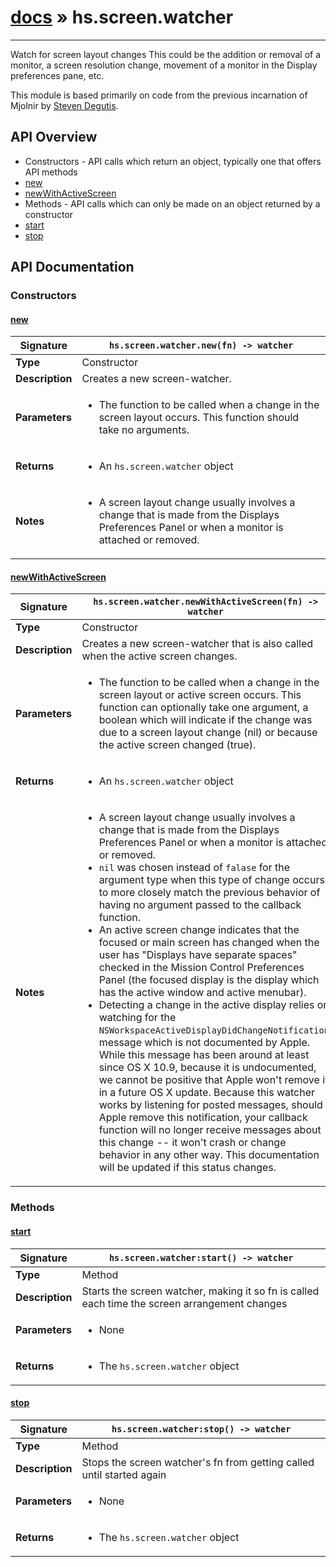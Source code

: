 # [docs](index.md) » hs.screen.watcher
---

Watch for screen layout changes
This could be the addition or removal of a monitor, a screen resolution change, movement of a monitor in the Display preferences pane, etc.

This module is based primarily on code from the previous incarnation of Mjolnir by [Steven Degutis](https://github.com/sdegutis/).

## API Overview
* Constructors - API calls which return an object, typically one that offers API methods
 * [new](#new)
 * [newWithActiveScreen](#newwithactivescreen)
* Methods - API calls which can only be made on an object returned by a constructor
 * [start](#start)
 * [stop](#stop)

## API Documentation

### Constructors

#### [new](#new)
| <span style="text-align: left;">**Signature**</span> | <span style="text-align: left;">`hs.screen.watcher.new(fn) -> watcher` </span>                                                |
| -----------------------------------------------------|---------------------------------------------------------------------------------------------------------|
| **Type**                                             | Constructor                                                                                         |
| **Description**                                      | Creates a new screen-watcher.                                                                                         |
| **Parameters**                                       | <ul><li>The function to be called when a change in the screen layout occurs.  This function should take no arguments.</li></ul> |
| **Returns**                                          | <ul><li>An `hs.screen.watcher` object</li></ul>          |
| **Notes**                                            | <ul><li>A screen layout change usually involves a change that is made from the Displays Preferences Panel or when a monitor is attached or removed.</li></ul>                |

#### [newWithActiveScreen](#newwithactivescreen)
| <span style="text-align: left;">**Signature**</span> | <span style="text-align: left;">`hs.screen.watcher.newWithActiveScreen(fn) -> watcher` </span>                                                |
| -----------------------------------------------------|---------------------------------------------------------------------------------------------------------|
| **Type**                                             | Constructor                                                                                         |
| **Description**                                      | Creates a new screen-watcher that is also called when the active screen changes.                                                                                         |
| **Parameters**                                       | <ul><li>The function to be called when a change in the screen layout or active screen occurs.  This function can optionally take one argument, a boolean which will indicate if the change was due to a screen layout change (nil) or because the active screen changed (true).</li></ul> |
| **Returns**                                          | <ul><li>An `hs.screen.watcher` object</li></ul>          |
| **Notes**                                            | <ul><li>A screen layout change usually involves a change that is made from the Displays Preferences Panel or when a monitor is attached or removed.</li><li>  `nil` was chosen instead of `falase` for the argument type when this type of change occurs to more closely match the previous behavior of having no argument passed to the callback function.</li><li>An active screen change indicates that the focused or main screen has changed when the user has "Displays have separate spaces" checked in the Mission Control Preferences Panel (the focused display is the display which has the active window and active menubar).</li><li>  Detecting a change in the active display relies on watching for the `NSWorkspaceActiveDisplayDidChangeNotification` message which is not documented by Apple.  While this message has been around at least since OS X 10.9, because it is undocumented, we cannot be positive that Apple won't remove it in a future OS X update.  Because this watcher works by listening for posted messages, should Apple remove this notification, your callback function will no longer receive messages about this change -- it won't crash or change behavior in any other way.  This documentation will be updated if this status changes.</li></ul>                |

### Methods

#### [start](#start)
| <span style="text-align: left;">**Signature**</span> | <span style="text-align: left;">`hs.screen.watcher:start() -> watcher` </span>                                                |
| -----------------------------------------------------|---------------------------------------------------------------------------------------------------------|
| **Type**                                             | Method                                                                                         |
| **Description**                                      | Starts the screen watcher, making it so fn is called each time the screen arrangement changes                                                                                         |
| **Parameters**                                       | <ul><li>None</li></ul> |
| **Returns**                                          | <ul><li>The `hs.screen.watcher` object</li></ul>          |

#### [stop](#stop)
| <span style="text-align: left;">**Signature**</span> | <span style="text-align: left;">`hs.screen.watcher:stop() -> watcher` </span>                                                |
| -----------------------------------------------------|---------------------------------------------------------------------------------------------------------|
| **Type**                                             | Method                                                                                         |
| **Description**                                      | Stops the screen watcher's fn from getting called until started again                                                                                         |
| **Parameters**                                       | <ul><li>None</li></ul> |
| **Returns**                                          | <ul><li>The `hs.screen.watcher` object</li></ul>          |

